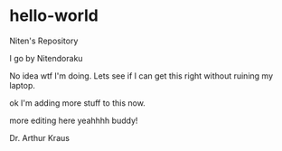 # hello-world
Niten's Repository 

I go by Nitendoraku 

No idea wtf I'm doing. Lets see if I can get this right
without ruining my laptop.

ok I'm adding more stuff to this now. 

more editing here yeahhhh buddy!

Dr. Arthur Kraus 
